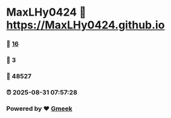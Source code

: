 # MaxLHy0424 :link: https://MaxLHy0424.github.io 
### :page_facing_up: [16](https://MaxLHy0424.github.io/tag.html) 
### :speech_balloon: 3 
### :hibiscus: 48527 
### :alarm_clock: 2025-08-31 07:57:28 
### Powered by :heart: [Gmeek](https://github.com/Meekdai/Gmeek)
